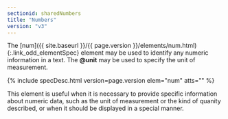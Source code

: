 ```yaml
---
sectionid: sharedNumbers
title: "Numbers"
version: "v3"
---
```




The [num]({{ site.baseurl }}/{{ page.version }}/elements/num.html){:.link_odd_elementSpec} element may be used to identify any numeric information in
a text. The **@unit** may be used to specify the unit of measurement.



{% include specDesc.html version=page.version elem="num" atts="" %}




This element is useful when it is necessary to provide specific information about
numeric
data, such as the unit of measurement or the kind of quanity described, or when it
should
be displayed in a special manner.

